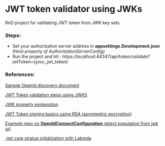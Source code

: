# JWT token validator using JWKs
RnD project for validating JWT token from JWK key sets

### Steps: 
- Set your authorization server address in **appsettings.Development.json** _(Host property of AuthorizationServerConfig)_
- Run the project and hit : https://localhost:44347/api/token/validate?jwtToken={your_jwt_token}

### References: 
[Sample OpenId discovery document](https://demo.identityserver.io/.well-known/openid-configuration)

[JWT Token validation steps using JWKS](https://auth0.com/blog/navigating-rs256-and-jwks/)

[JWK property explanation](https://auth0.com/docs/tokens/json-web-tokens/json-web-key-set-properties)

[JWT Token signing basics using RSA (asymmetric encryption)](https://vmsdurano.com/-net-core-3-1-signing-jwt-with-rsa/)

[Example repo on **OpenIdConnectConfiguration** object population from jwk url](https://github.com/NetDevPack/Security.JwtExtensions)

[.net core stratup initialization with Labmda](https://www.thecodebuzz.com/initialize-instances-within-configservices-in-startup/)
